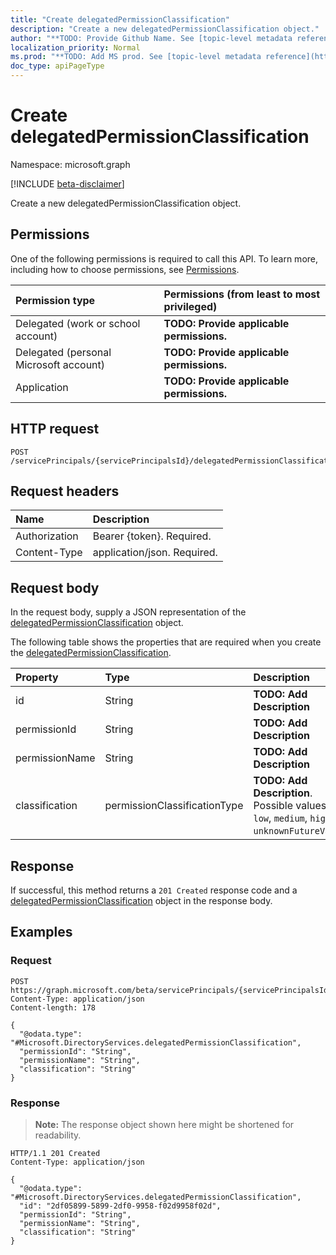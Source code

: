 ```yaml
---
title: "Create delegatedPermissionClassification"
description: "Create a new delegatedPermissionClassification object."
author: "**TODO: Provide Github Name. See [topic-level metadata reference](https://msgo.azurewebsites.net/add/document/guidelines/metadata.html#topic-level-metadata)**"
localization_priority: Normal
ms.prod: "**TODO: Add MS prod. See [topic-level metadata reference](https://msgo.azurewebsites.net/add/document/guidelines/metadata.html#topic-level-metadata)**"
doc_type: apiPageType
---
```


# Create delegatedPermissionClassification
Namespace: microsoft.graph

[!INCLUDE [beta-disclaimer](../../includes/beta-disclaimer.md)]

Create a new delegatedPermissionClassification object.

## Permissions
One of the following permissions is required to call this API. To learn more, including how to choose permissions, see [Permissions](/graph/permissions-reference).

|Permission type|Permissions (from least to most privileged)|
|:---|:---|
|Delegated (work or school account)|**TODO: Provide applicable permissions.**|
|Delegated (personal Microsoft account)|**TODO: Provide applicable permissions.**|
|Application|**TODO: Provide applicable permissions.**|

## HTTP request

<!-- {
  "blockType": "ignored"
}
-->
``` http
POST /servicePrincipals/{servicePrincipalsId}/delegatedPermissionClassifications
```

## Request headers
|Name|Description|
|:---|:---|
|Authorization|Bearer {token}. Required.|
|Content-Type|application/json. Required.|

## Request body
In the request body, supply a JSON representation of the [delegatedPermissionClassification](../resources/delegatedpermissionclassification.md) object.

The following table shows the properties that are required when you create the [delegatedPermissionClassification](../resources/delegatedpermissionclassification.md).

|Property|Type|Description|
|:---|:---|:---|
|id|String|**TODO: Add Description**|
|permissionId|String|**TODO: Add Description**|
|permissionName|String|**TODO: Add Description**|
|classification|permissionClassificationType|**TODO: Add Description**. Possible values are: `low`, `medium`, `high`, `unknownFutureValue`.|



## Response

If successful, this method returns a `201 Created` response code and a [delegatedPermissionClassification](../resources/delegatedpermissionclassification.md) object in the response body.

## Examples

### Request
<!-- {
  "blockType": "request",
  "name": "create_delegatedpermissionclassification_from_"
}
-->
``` http
POST https://graph.microsoft.com/beta/servicePrincipals/{servicePrincipalsId}/delegatedPermissionClassifications
Content-Type: application/json
Content-length: 178

{
  "@odata.type": "#Microsoft.DirectoryServices.delegatedPermissionClassification",
  "permissionId": "String",
  "permissionName": "String",
  "classification": "String"
}
```


### Response
>**Note:** The response object shown here might be shortened for readability.
<!-- {
  "blockType": "response",
  "truncated": true,
  "@odata.type": "Microsoft.DirectoryServices.delegatedPermissionClassification"
}
-->
``` http
HTTP/1.1 201 Created
Content-Type: application/json

{
  "@odata.type": "#Microsoft.DirectoryServices.delegatedPermissionClassification",
  "id": "2df05899-5899-2df0-9958-f02d9958f02d",
  "permissionId": "String",
  "permissionName": "String",
  "classification": "String"
}
```

